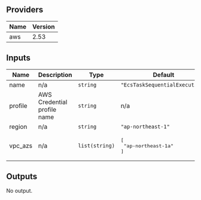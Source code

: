 ## Providers

| Name | Version |
|------|---------|
| aws | 2.53 |

## Inputs

| Name | Description | Type | Default | Required |
|------|-------------|------|---------|:-----:|
| name | n/a | `string` | `"EcsTaskSequentialExecution"` | no |
| profile | AWS Credential profile name | `string` | n/a | yes |
| region | n/a | `string` | `"ap-northeast-1"` | no |
| vpc\_azs | n/a | `list(string)` | <pre>[<br>  "ap-northeast-1a"<br>]</pre> | no |

## Outputs

No output.

